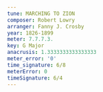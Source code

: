 ```yaml
---
tune: MARCHING TO ZION
composer: Robert Lowry
arranger: Fanny J. Crosby
year: 1826-1899
meter: 7.7.7.3.
key: G Major
anacrusis: 1.3333333333333333
meter_error: '0'
time_signature: 6/8
meterError: 0
timeSignature: 6/4
---
```

